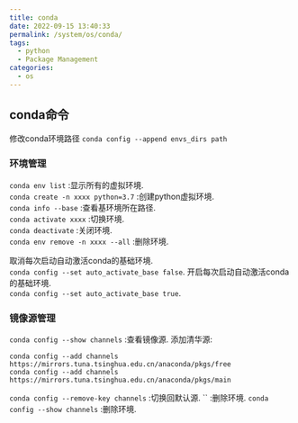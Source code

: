 ```yaml
---
title: conda
date: 2022-09-15 13:40:33
permalink: /system/os/conda/
tags: 
  - python
  - Package Management
categories:
  - os
---
```

  
## conda命令
修改conda环境路径
`conda config --append envs_dirs path`
### 环境管理
`conda env list` :显示所有的虚拟环境.  
`conda create -n xxxx python=3.7` :创建python虚拟环境.  
`conda info --base` :查看基环境所在路径.  
`conda activate xxxx` :切换环境.  
`conda deactivate` :关闭环境.  
`conda env remove -n xxxx --all` :删除环境.


取消每次启动自动激活conda的基础环境.   
`conda config --set auto_activate_base false`. 
开启每次启动自动激活conda的基础环境.   
`conda config --set auto_activate_base true`. 

### 镜像源管理
`conda config --show channels` :查看镜像源.
添加清华源:
```shell
conda config --add channels https://mirrors.tuna.tsinghua.edu.cn/anaconda/pkgs/free
conda config --add channels https://mirrors.tuna.tsinghua.edu.cn/anaconda/pkgs/main
```
`conda config --remove-key channels` :切换回默认源.
`` :删除环境.
`conda config --show channels` :删除环境.

